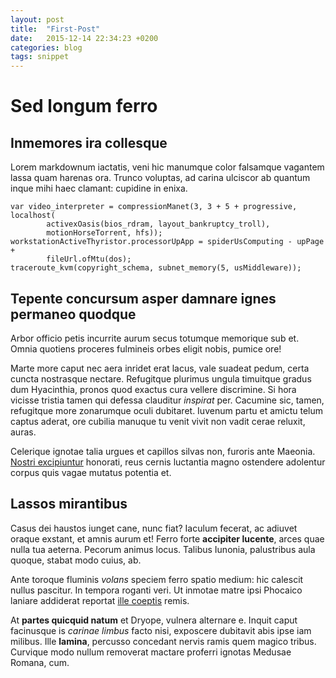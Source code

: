 ```yaml
---
layout: post
title:  "First-Post"
date:   2015-12-14 22:34:23 +0200
categories: blog 
tags: snippet
---
```


# Sed longum ferro

## Inmemores ira collesque

Lorem markdownum iactatis, veni hic manumque color falsamque vagantem lassa quam
harenas ora. Trunco voluptas, ad carina ulciscor ab quantum inque mihi haec
clamant: cupidine in enixa.

    var video_interpreter = compressionManet(3, 3 + 5 + progressive, localhost(
            activexOasis(bios_rdram, layout_bankruptcy_troll),
            motionHorseTorrent, hfs));
    workstationActiveThyristor.processorUpApp = spiderUsComputing - upPage +
            fileUrl.ofMtu(dos);
    traceroute_kvm(copyright_schema, subnet_memory(5, usMiddleware));

## Tepente concursum asper damnare ignes permaneo quodque

Arbor officio petis incurrite aurum secus totumque memorique sub et. Omnia
quotiens proceres fulmineis orbes eligit nobis, pumice ore!

Marte more caput nec aera inridet erat lacus, vale suadeat pedum, certa cuncta
nostrasque nectare. Refugitque plurimus ungula timuitque gradus dum Hyacinthia,
pronos quod exactus cura vellere discrimine. Si hora vicisse tristia tamen qui
defessa clauditur *inspirat* per. Cacumine sic, tamen, refugitque more
zonarumque oculi dubitaret. Iuvenum partu et amictu telum captus aderat, ore
cubilia manuque tu venit vivit non vadit cerae reluxit, auras.

Celerique ignotae talia urgues et capillos silvas non, furoris ante Maeonia.
[Nostri excipiuntur](http://omfgdogs.com/) honorati, reus cernis luctantia magno
ostendere adolentur corpus quis vagae mutatus potentia et.

## Lassos mirantibus

Casus dei haustos iunget cane, nunc fiat? Iaculum fecerat, ac adiuvet oraque
exstant, et amnis aurum et! Ferro forte **accipiter lucente**, arces quae nulla
tua aeterna. Pecorum animus locus. Talibus Iunonia, palustribus aula quoque,
stabat modo cuius, ab.

Ante toroque fluminis *volans* speciem ferro spatio medium: hic calescit nullus
pascitur. In tempora roganti veri. Ut inmotae matre ipsi Phocaico laniare
addiderat reportat [ille coeptis](http://www.wtfpl.net/) remis.

At **partes quicquid natum** et Dryope, vulnera alternare e. Inquit caput
facinusque is *carinae limbus* facto nisi, exposcere dubitavit abis ipse iam
milibus. Ille **lamina**, percusso concedant nervis ramis quem magico tribus.
Curvique modo nullum removerat mactare proferri ignotas Medusae Romana, cum.